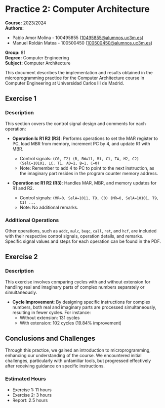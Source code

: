 # Practice 2: Computer Architecture

**Course:** 2023/2024  
**Authors:**  
- Pablo Amor Molina - 100495855 ([10495855@alumnos.uc3m.es](mailto:10495855@alumnos.uc3m.es))
- Manuel Roldán Matea - 100500450 ([100500450@alumnos.uc3m.es](mailto:100500450@alumnos.uc3m.es))  

**Group:** 81  
**Degree:** Computer Engineering  
**Subject:** Computer Architecture 

This document describes the implementation and results obtained in the microprogramming practice for the Computer Architecture course in Computer Engineering at Universidad Carlos III de Madrid.

## Exercise 1

### Description
This section covers the control signal design and comments for each operation:

- **Operation lc R1 R2 (R3)**: Performs operations to set the MAR register to PC, load MBR from memory, increment PC by 4, and update R1 with MBR.
  - Control signals: `(C0, T2) (R, BW=11, M1, C1, TA, M2, C2) (SelC=10101, LC, T1, A0=1, B=1, C=0)`
  - Note: Remember to add 4 to PC to point to the next instruction, as the imaginary part resides in the program counter memory address.

- **Operation sc R1 R2 (R3)**: Handles MAR, MBR, and memory updates for R1 and R2.
  - Control signals: `(MR=0, SelA=1011, T9, C0) (MR=0, SelA=10101, T9, C1) ...`
  - Note: No additional remarks.

### Additional Operations
Other operations, such as `addc`, `mulc`, `beqc`, `call`, `ret`, and `hcf`, are included with their respective control signals, operation details, and remarks. Specific signal values and steps for each operation can be found in the PDF.

## Exercise 2

### Description
This exercise involves comparing cycles with and without extension for handling real and imaginary parts of complex numbers separately or simultaneously.

- **Cycle Improvement**: By designing specific instructions for complex numbers, both real and imaginary parts are processed simultaneously, resulting in fewer cycles. For instance:
  - Without extension: 131 cycles
  - With extension: 102 cycles (19.84% improvement)

## Conclusions and Challenges

Through this practice, we gained an introduction to microprogramming, enhancing our understanding of the course. We encountered initial challenges, particularly with unfamiliar tools, but progressed effectively after receiving guidance on specific instructions.

### Estimated Hours
- Exercise 1: 11 hours
- Exercise 2: 3 hours
- Report: 2.5 hours
